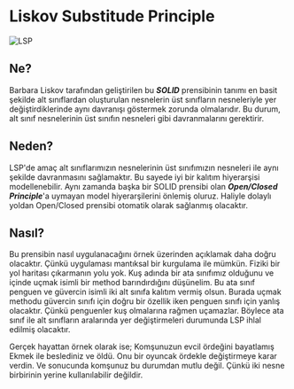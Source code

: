 # Liskov Substitude Principle

![LSP](https://deviq.com/static/1d86bcc5f3ee320dad22bc8a9e730308/066f9/liskov-substitution-400x400.jpg)

## Ne?
Barbara Liskov tarafından geliştirilen bu ***SOLID*** prensibinin tanımı en basit şekilde alt sınıflardan oluşturulan nesnelerin üst sınıfların nesneleriyle yer değiştirdiklerinde aynı davranışı göstermek zorunda olmalarıdır. Bu durum, alt sınıf nesnelerinin üst sınıfın nesneleri gibi davranmalarını gerektirir.

## Neden?
LSP'de amaç alt sınıflarımızın nesnelerinin üst sınıfımızın nesneleri ile aynı şekilde davranmasını sağlamaktır. Bu sayede iyi bir kalıtım hiyerarşisi modellenebilir. Aynı zamanda başka bir SOLID prensibi olan ***Open/Closed Principle***'a uymayan model hiyerarşilerini önlemiş oluruz. Haliyle dolaylı yoldan Open/Closed prensibi otomatik olarak sağlanmış olacaktır.

## Nasıl?
Bu prensibin nasıl uygulanacağını örnek üzerinden açıklamak daha doğru olacaktır. Çünkü uygulaması mantıksal bir kurgulama ile mümkün. Fiziki bir yol haritası çıkarmanın yolu yok. Kuş adında bir ata sınıfımız olduğunu ve içinde uçmak isimli bir method barındırdığını düşünelim. Bu ata sınıf penguen ve güvercin isimli iki alt sınıfa kalıtım vermiş olsun. Burada uçmak methodu güvercin sınıfı için doğru bir özellik iken penguen sınıfı için yanlış olacaktır. Çünkü penguenler kuş olmalarına rağmen uçamazlar. Böylece ata sınıf ile alt sınıfların aralarında yer değiştirmeleri durumunda LSP ihlal edilmiş olacaktır.

Gerçek hayattan örnek olarak ise; Komşunuzun evcil ördeğini bayatlamış Ekmek ile beslediniz ve öldü. Onu bir oyuncak ördekle değiştirmeye karar verdin. Ve sonucunda komşunuz bu durumdan mutlu değil. Çünkü iki nesne birbirinin yerine kullanılabilir değildir.
